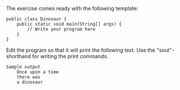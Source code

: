 The exercise comes ready with the following template:

    public class Dinosaur {
        public static void main(String[] args) {
            // Write your program here
        }
    }

Edit the program so that it will print the following text. Use the "sout"-shorthand for writing the print commands.

    Sample output
        Once upon a time
        there was
        a dinosaur